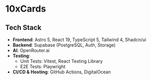 # 10xCards

## Tech Stack

- **Frontend**: Astro 5, React 19, TypeScript 5, Tailwind 4, Shadcn/ui
- **Backend**: Supabase (PostgreSQL, Auth, Storage)
- **AI**: OpenRouter.ai
- **Testing**:
  - Unit Tests: Vitest, React Testing Library
  - E2E Tests: Playwright
- **CI/CD & Hosting**: GitHub Actions, DigitalOcean